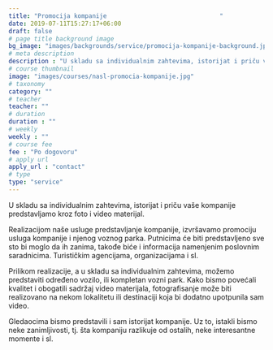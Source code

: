 ```yaml
---
title: "Promocija kompanije ‌‌‌‌ ‌‌ ‌‌ ‌‌ ‌‌ ‌‌ ‌‌ ‌‌ ‌‌ ‌‌ ‌‌ ‌‌ ‌‌ ‌‌ ‌‌ ‌‌‌‌ ‌‌ ‌‌ ‌‌ ‌‌ ‌‌ ‌‌ ‌‌ ‌‌ ‌‌ ‌‌ ‌‌  ‌‌  "
date: 2019-07-11T15:27:17+06:00
draft: false
# page title background image
bg_image: "images/backgrounds/service/promocija-kompanije-background.jpg"
# meta description
description : "U skladu sa individualnim zahtevima, istorijat i priču vaše kompanije predstavljamo kroz foto i video materijal."
# course thumbnail
image: "images/courses/nasl-promocia-kompanije.jpg"
# taxonomy
category: ""
# teacher
teacher: ""
# duration
duration : ""
# weekly
weekly : ""
# course fee
fee : "Po dogovoru"
# apply url
apply_url : "contact"
# type
type: "service"
---
```


U skladu sa individualnim zahtevima, istorijat i priču vaše kompanije predstavljamo kroz foto i video materijal.

Realizacijom naše usluge predstavljanje kompanije, izvršavamo promociju usluga kompanije i njenog voznog parka. Putnicima će biti predstavljeno sve sto bi moglo da ih zanima, takođe biće i informacija namenjenim poslovnim saradnicima. Turističkim agencijama, organizacijama i sl. 

Prilikom realizacije, a u skladu sa individualnim zahtevima, možemo predstaviti određeno vozilo, ili kompletan vozni park. Kako bismo povećali kvalitet i obogatili sadržaj video materijala, fotografisanje može biti realizovano na nekom lokalitetu ili destinaciji koja bi dodatno upotpunila sam video.

Gledaocima bismo predstavili i sam istorijat kompanije. Uz to, istakli bismo neke zanimljivosti, tj. šta kompaniju razlikuje od ostalih, neke interesantne momente i sl. 
